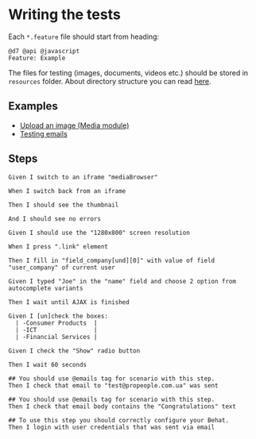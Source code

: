 # Writing the tests

Each `*.feature` file should start from heading:

```gherkin
@d7 @api @javascript
Feature: Example
```

The files for testing (images, documents, videos etc.) should be stored in `resources` folder. About directory structure you can read [here](behat/resources/README.md).

## Examples

- [Upload an image (Media module)](docs/UPLOAD_MEDIA.md)
- [Testing emails](docs/EMAILS.md)

## Steps

```gherkin
Given I switch to an iframe "mediaBrowser"
```

```gherkin
When I switch back from an iframe
```

```gherkin
Then I should see the thumbnail
```

```gherkin
And I should see no errors
```

```gherkin
Given I should use the "1280x800" screen resolution
```

```gherkin
When I press ".link" element
```

```gherkin
Then I fill in "field_company[und][0]" with value of field "user_company" of current user
```

```gherkin
Given I typed "Joe" in the "name" field and choose 2 option from autocomplete variants
```

```gherkin
Then I wait until AJAX is finished
```

```gherkin
Given I [un]check the boxes:
  | -Consumer Products  |
  | -ICT                |
  | -Financial Services |
```

```gherkin
Given I check the "Show" radio button
```

```gherkin
Then I wait 60 seconds
```

```gherkin
## You should use @emails tag for scenario with this step.
Then I check that email to "test@propeople.com.ua" was sent
```

```gherkin
## You should use @emails tag for scenario with this step.
Then I check that email body contains the "Congratulations" text
```

```gherkin
## To use this step you should correctly configure your Behat.
Then I login with user credentials that was sent via email
```

